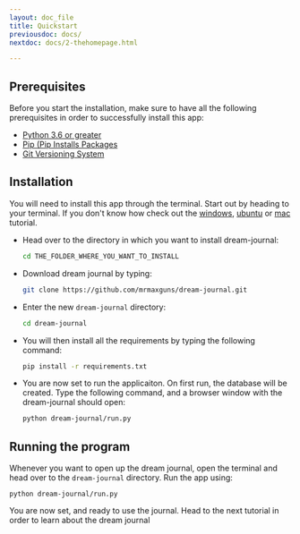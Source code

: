 ```yaml
---
layout: doc_file
title: Quickstart
previousdoc: docs/
nextdoc: docs/2-thehomepage.html

---
```


## Prerequisites
Before you start the installation, make sure to have all the following prerequisites in order to successfully install this app:
* [Python 3.6 or greater](https://www.python.org/downloads/)
* [Pip (Pip Installs Packages](https://pip.pypa.io/en/stable/installing/)
* [Git Versioning System](https://git-scm.com/downloads)

## Installation
You will need to install this app through the terminal. Start out by heading to your terminal. If you don't know how check out the [windows](https://www.wikihow.com/Open-Terminal-in-Windows), [ubuntu](https://www.wikihow.com/Open-a-Terminal-Window-in-Ubuntu) or [mac](https://www.wikihow.com/Open-a-Terminal-Window-in-Mac) tutorial.
* Head over to the directory in which you want to install dream-journal:
  ```bash
  cd THE_FOLDER_WHERE_YOU_WANT_TO_INSTALL
  ```
* Download dream journal by typing:
  ```bash
  git clone https://github.com/mrmaxguns/dream-journal.git
  ```
* Enter the new `dream-journal` directory:
  ```bash
  cd dream-journal
  ```
* You will then install all the requirements by typing the following command:
  ```bash
  pip install -r requirements.txt
  ```
* You are now set to run the applicaiton. On first run, the database will be created. Type the following command, and a browser window with the dream-journal should open:
  ```bash
  python dream-journal/run.py
  ```

## Running the program
Whenever you want to open up the dream journal, open the terminal and head over to the `dream-journal` directory. Run the app using:
```
python dream-journal/run.py
```

You are now set, and ready to use the journal. Head to the next tutorial in order to learn about the dream journal

